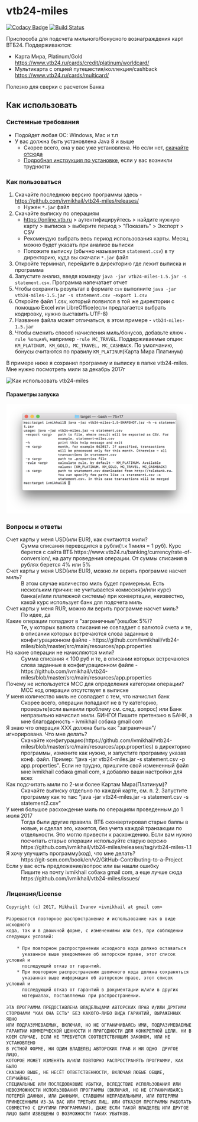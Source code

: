 # vtb24-miles

[![Codacy Badge](https://api.codacy.com/project/badge/Grade/5420977c69824cce879294432154eb58)](https://app.codacy.com/app/ivmikhail/vtb24-miles?utm_source=github.com&utm_medium=referral&utm_content=ivmikhail/vtb24-miles&utm_campaign=badger) 
[![Build Status](https://travis-ci.org/ivmikhail/vtb24-miles.svg?branch=master)](https://travis-ci.org/ivmikhail/vtb24-miles)

Приспособа для подсчета мильного/бонусного вознаграждения карт ВТБ24. Поддерживаются:
 * Карта Мира, Platinum/Gold https://www.vtb24.ru/cards/credit/platinum/worldcard/
 * Мультикарта c опцией путешестия/коллекция/cashback https://www.vtb24.ru/cards/multicard/

Полезно для сверки с расчетом Банка

## Как использовать

### Системные требования

* Подойдет любая ОС: Windows, Mac и т.п
* У вас должна быть установлена Java 8 и выше
  * Скорее всего, она у вас уже установлена. Но если нет, [скачайте отсюда](https://www.java.com/ru/download/)
  * [Подробная инструкция по установке](https://www.java.com/ru/download/help/download_options.xml), если у вас возникли трудности
  
### Как пользоваться

1. Скачайте последнюю версию программы здесь - https://github.com/ivmikhail/vtb24-miles/releases/
   * Нужен `*.jar` файл
1. Скачайте выписку по операциям
   * https://online.vtb.ru > аутентифицируйтесь > найдите нужную карту > выписка > выберите период > "Показать" > Экспорт > CSV
   * Рекомендую выбрать весь период использования карты. Месяц можно будет указать при анализе выписки
   * Положите выписку (обычно называется `statement.csv`) в ту директорию, куда вы скачали `*.jar` файл
1. Откройте терминал, перейдите в директорию где лежит выписка и программа
1. Запустите анализ, введя команду `java -jar vtb24-miles-1.5.jar -s statement.csv`. Программа напечатает отчет
  1. Чтобы сохранить результат в формате `csv` выполните `java -jar vtb24-miles-1.5.jar -s statement.csv -export 1.csv`
  1. Откройте файл 1.csv, который появился в той же директории с помощью Excel или LibreOffice(если предлагается выбрать кодировку, нужно выставить UTF-8)
  1. Название файла может отличаться, в этом примере - `vtb24-miles-1.5.jar`
1. Чтобы сменить способ начисления миль/бонусов, добавьте ключ `-rule %опция%`, например `-rule MC_TRAVEL`. Поддерживаемые опции: `KM_PLATINUM, KM_GOLD, MC_TRAVEL, MC_CASHBACK`. По умолчанию, бонусы считаются по правилу `KM_PLATINUM`(Карта Мира Платинум)

В примере ниже я сохранил программу и выписку в папке vtb24-miles. Мне нужно посмотреть мили за декабрь 2017г
 
![Как использовать vtb24-miles](/static/howto-v2.gif?raw=true)

#### Параметры запуска

![Параметры запуска](/static/help-v2.png?raw=true)

### Вопросы и ответы

<dl>
  <dt>Счет карты у меня USD(или EUR), как считаются мили?</dt>
  <dd>
    Сумма списания переводится в рубли(т.к 1 миля = 1 руб). Курс берется с сайта ВТБ https://www.vtb24.ru/banking/currency/rate-of-conversion/, на дату проведения операции. От суммы списания в рублях берется 4% или 5%
  </dd>
  
  <dt>Счет карты у меня USD(или EUR), можно ли верить программе насчет миль?</dt>
  <dd>
    В этом случае количество миль будет примерным. Есть нескольким причин: не учитывается комиссия(и/или курс) банка(и/или платежной системы) при конвертации, неизвестно, какой курс использует банк для подсчета миль
  </dd>
  
  <dt>Счет карты у меня RUR, можно ли верить программе насчет миль?</dt>
  <dd>
    По идее, да
  </dd> 
  
  <dt>Какие операции попадают в "заграничные"(кешбэк 5%)?</dt>
  <dd>Те, у которых валюта списания не совпадает с валютой счета и те, в описании которых встречаются слова заданные в конфигурационном файле - https://github.com/ivmikhail/vtb24-miles/blob/master/src/main/resources/app.properties</dd>
    
  <dt>На какие операции не начисляются мили?</dt>
  <dd>Сумма списания  < 100 руб и те, в описании которых встречаются слова заданные в конфигурационном файле - https://github.com/ivmikhail/vtb24-miles/blob/master/src/main/resources/app.properties</dd>
  
  <dt>Почему не используется MCC для определения категории операции?</dt>
  <dd>MCC код операции отсутствует в выписке</dd>
  
  <dt>У меня количество миль не совпадает с тем, что начислил банк</dt>
  <dd>Скорее всего, операции попадают не в ту категорию, проверьте(если выявили проблему см. след. вопрос) или Банк неправильно начислил мили. БИНГО! Пишите претензию в БАНК, а мне благодарность - ivmikhail собака gmail com</dd>
  
  <dt>Я знаю что операция XXX должна быть как "заграничная"/игнорирована. Что мне делать?</dt>
  <dd>Скачайте конфигурацию(https://github.com/ivmikhail/vtb24-miles/blob/master/src/main/resources/app.properties) в директорию программы, измените как нужно, и запустите программу указав конф. файл. Пример: "java -jar vtb24-miles.jar -s statement.csv -p app.properties". Если не трудно, пришлите свой измененный файл мне ivmikhail собака gmail com, я добавлю ваши настройки для всех</dd>
  
  <dt>Как подсчитать мили по 2-м и более Картам Мира(Платинум)?</dt>
  <dd>Скачайте выписку отдельно по каждой карте, см. п. 2. Запустите программу как то так:  
 "java -jar vtb24-miles.jar -s statement.csv -s statement2.csv"</dd>
  
  <dt>У меня большое расхождение миль по операциям проведенным до 1 июля 2017</dt>
  <dd>Тогда были другие правила. ВТБ сконвертировал старые баллы в новые, и сделал это, кажется, без учета каждой транзакции по отдельности. Это могло привести к расхождению. Если вам нужно посчитать старые операции используйте старую версию https://github.com/ivmikhail/vtb24-miles/releases/tag/vtb24-miles-1.1</dd>
 
  <dt>Я хочу улучшить программу(код), что мне делать?</dt>
  <dd>https://git-scm.com/book/en/v2/GitHub-Contributing-to-a-Project</dd>
  
  <dt>Если у вас есть предложение/вопрос или вы нашли ошибку</dt>
  <dd>Пишите на почту ivmikhail собака gmail com, а еще лучше сюда https://github.com/ivmikhail/vtb24-miles/issues/</dd>
</dl>

### Лицензия/License

```
Copyright (c) 2017, Mikhail Ivanov <ivmikhail at gmail com>

Разрешается повторное распространение и использование как в виде исходного
кода, так и в двоичной форме, с изменениями или без, при соблюдении
следующих условий:

    * При повторном распространении исходного кода должно оставаться
      указанное выше уведомление об авторском праве, этот список условий и
      последующий отказ от гарантий.
    * При повторном распространении двоичного кода должна сохраняться
      указанная выше информация об авторском праве, этот список условий и
      последующий отказ от гарантий в документации и/или в других
      материалах, поставляемых при распространении.

ЭТА ПРОГРАММА ПРЕДОСТАВЛЕНА ВЛАДЕЛЬЦАМИ АВТОРСКИХ ПРАВ И/ИЛИ ДРУГИМИ
СТОРОНАМИ "КАК ОНА ЕСТЬ" БЕЗ КАКОГО-ЛИБО ВИДА ГАРАНТИЙ, ВЫРАЖЕННЫХ ЯВНО
ИЛИ ПОДРАЗУМЕВАЕМЫХ, ВКЛЮЧАЯ, НО НЕ ОГРАНИЧИВАЯСЬ ИМИ, ПОДРАЗУМЕВАЕМЫЕ
ГАРАНТИИ КОММЕРЧЕСКОЙ ЦЕННОСТИ И ПРИГОДНОСТИ ДЛЯ КОНКРЕТНОЙ ЦЕЛИ. НИ В
КОЕМ СЛУЧАЕ, ЕСЛИ НЕ ТРЕБУЕТСЯ СООТВЕТСТВУЮЩИМ ЗАКОНОМ, ИЛИ НЕ УСТАНОВЛЕНО
В УСТНОЙ ФОРМЕ, НИ ОДИН ВЛАДЕЛЕЦ АВТОРСКИХ ПРАВ И НИ ОДНО  ДРУГОЕ ЛИЦО,
КОТОРОЕ МОЖЕТ ИЗМЕНЯТЬ И/ИЛИ ПОВТОРНО РАСПРОСТРАНЯТЬ ПРОГРАММУ, КАК БЫЛО
СКАЗАНО ВЫШЕ, НЕ НЕСЁТ ОТВЕТСТВЕННОСТИ, ВКЛЮЧАЯ ЛЮБЫЕ ОБЩИЕ, СЛУЧАЙНЫЕ,
СПЕЦИАЛЬНЫЕ ИЛИ ПОСЛЕДОВАВШИЕ УБЫТКИ, ВСЛЕДСТВИЕ ИСПОЛЬЗОВАНИЯ ИЛИ
НЕВОЗМОЖНОСТИ ИСПОЛЬЗОВАНИЯ ПРОГРАММЫ (ВКЛЮЧАЯ, НО НЕ ОГРАНИЧИВАЯСЬ
ПОТЕРЕЙ ДАННЫХ, ИЛИ ДАННЫМИ, СТАВШИМИ НЕПРАВИЛЬНЫМИ, ИЛИ ПОТЕРЯМИ
ПРИНЕСЕННЫМИ ИЗ-ЗА ВАС ИЛИ ТРЕТЬИХ ЛИЦ, ИЛИ ОТКАЗОМ ПРОГРАММЫ РАБОТАТЬ
СОВМЕСТНО С ДРУГИМИ ПРОГРАММАМИ), ДАЖЕ ЕСЛИ ТАКОЙ ВЛАДЕЛЕЦ ИЛИ ДРУГОЕ
ЛИЦО БЫЛИ ИЗВЕЩЕНЫ О ВОЗМОЖНОСТИ ТАКИХ УБЫТКОВ.
```
